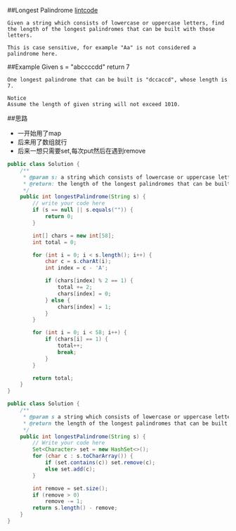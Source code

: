 ##Longest Palindrome
[lintcode](https://www.lintcode.com/problem/longest-palindrome/description)

	Given a string which consists of lowercase or uppercase letters, find the length of the longest palindromes that can be built with those letters.

	This is case sensitive, for example "Aa" is not considered a palindrome here.

##Example
	Given s = "abccccdd" return 7

	One longest palindrome that can be built is "dccaccd", whose length is 7.

	Notice
	Assume the length of given string will not exceed 1010.

##思路
- 一开始用了map
- 后来用了数组就行
- 后来一想只需要set,每次put然后在遇到remove

```java
public class Solution {
    /**
     * @param s: a string which consists of lowercase or uppercase letters
     * @return: the length of the longest palindromes that can be built
     */
    public int longestPalindrome(String s) {
        // write your code here
        if (s == null || s.equals("")) {
            return 0;
        }

        int[] chars = new int[58];
        int total = 0;

        for (int i = 0; i < s.length(); i++) {
            char c = s.charAt(i);
            int index = c - 'A';

            if (chars[index] % 2 == 1) {
                total += 2;
                chars[index] = 0;
            } else {
                chars[index] = 1;
            }
        }

        for (int i = 0; i < 58; i++) {
            if (chars[i] == 1) {
                total++;
                break;
            }
        }

        return total;
    }
}
```

```java
public class Solution {
    /**
     * @param s a string which consists of lowercase or uppercase letters
     * @return the length of the longest palindromes that can be built
     */
    public int longestPalindrome(String s) {
        // Write your code here
        Set<Character> set = new HashSet<>();
        for (char c : s.toCharArray()) {
            if (set.contains(c)) set.remove(c);
            else set.add(c);
        }

        int remove = set.size();
        if (remove > 0)
            remove -= 1;
        return s.length() - remove;
    }
}
```
